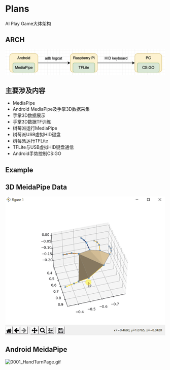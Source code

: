 # Plans

AI Play Game大体架构

## ARCH

![0001_AIPlayGame_ARCH.png](images/0001_AIPlayGame_ARCH.png)

## 主要涉及内容

* MediaPipe
* Android MediaPipe及手掌3D数据采集
* 手掌3D数据展示
* 手掌3D数据TF训练
* 树莓派运行MediaPipe
* 树莓派USB虚拟HID键盘
* 树莓派运行TFLite
* TFLite与USB虚拟HID键盘通信
* Android手势控制CS:GO

## Example

## 3D MeidaPipe Data

![0001_MeidaPipeHands.gif](images/0001_MeidaPipeHands.gif)

## Android MeidaPipe

![0001_HandTurnPage.gif](images/0001_HandTurnPage.gif)
